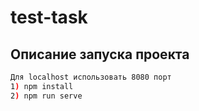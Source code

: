 # test-task

## Описание запуска проекта

```bash
Для localhost использовать 8080 порт
1) npm install
2) npm run serve

